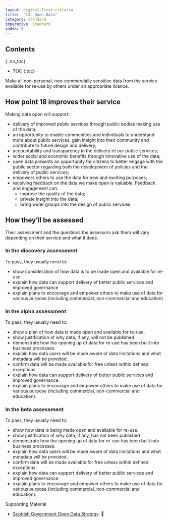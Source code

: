 ```yaml
---
layout: digital-first-criteria
title:  "13. Open Data"
category: standard
imperative: Standard
index: 0
---
```


## Contents
{:.no_toc}
* TOC
{:toc}
<!--TOC max3-->

Make all non-personal, non-commercially sensitive data from the service available for re-use by others under an appropriate licence.

## How point 18 improves their service

Making data open will support:

* delivery of improved public services through public bodies making use of the data;
* an opportunity to enable communities and individuals to understand more about public services, gain insight into their community and contribute to future design and delivery;
* accountability and transparency in the delivery of our public services;
* wider social and economic benefits through innovative use of the data;
* open data presents an opportunity for citizens to better engage with the public sector regarding both the development of policies and the delivery of public services;
* empowers others to use the data for new and exciting purposes;
* receiving feedback on the data we make open is valuable. Feedback and engagement can:
  * improve the quality of the data;
  * private insight into the data;
  * bring wider groups into the design of public services.

## How they’ll be assessed

Their assessment and the questions the assessors ask them will vary depending on their service and what it does.

### In the discovery assessment

To pass, they usually need to:

* show consideration of how data is to be made open and available for re-use
* explain how data can support delivery of better public services and improved governance
* explain plans to encourage and empower others to make use of data for various purpose (including commercial, non-commercial and education)

### In the alpha assessment

To pass, they usually need to:

* show a plan of how data is made open and available for re-use.
* show justification of why data, if any, will not be published
* demonstrate how the opening up of data for re-use has been built into business processes.
* explain how data users will be made aware of data limitations and what metadata will be provided.
* confirm data will be made available for free unless within defined exceptions.
* explain how data can support delivery of better public services and improved governance.
* explain plans to encourage and empower others to make use of data for various purpose (including commercial, non-commercial and education).

### In the beta assessment

To pass, they usually need to:

* show how data is being made open and available for re-use.
* show justification of why data, if any, has not been published
* demonstrate how the opening up of data for re-use has been built into business processes.
* explain how data users will be made aware of data limitations and what metadata will be provided.
* confirm data will be made available for free unless within defined exceptions.
* explain how data can support delivery of better public services and improved governance.
* explain plans to encourage and empower others to make use of data for various purpose (including commercial, non-commercial and education).

Supporting Material
* [Scottish Government Open Data Strategy](http://www.gov.scot/Topics/Economy/digital/digitalservices/datamanagement/OpenData).

